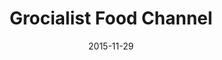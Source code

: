 ---
layout: post
title: Grocialist Food Channel
date: 2015-11-29
duration: 2015.06 - 2015.11
image: /images/projects/grocialist.jpg
link: http://www.grocialist.com
description: Grocialist is a food-related social platform which helps people find passionate producers and their outstanding food products, follow them and buy from them direct. My main duty was to develop the client-side to make sure a complete integration with Grocialist’s back-end. The main tech-stack was made up of AngularJS, Facebook APIs, jQuery and Bootstrap. 
categories: [project]
tags: [project]
--- 